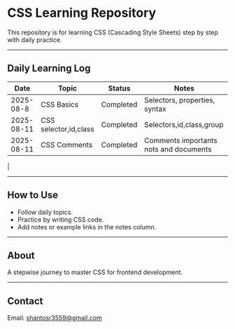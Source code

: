 # CSS Learning Repository

This repository is for learning CSS (Cascading Style Sheets) step by step with daily practice.

---

## Daily Learning Log

| Date       | Topic                   | Status    | Notes                         |
|------------|-------------------------|-----------|-------------------------------|
| 2025-08-8 | CSS Basics              | Completed | Selectors, properties, syntax |
| 2025-08-11 | CSS selector,id,class              | Completed | Selectors,id,class,group |
| 2025-08-11 |CSS Comments             |Completed |Comments importants nots and documents|
| 

---

## How to Use

- Follow daily topics.
- Practice by writing CSS code.
- Add notes or example links in the notes column.

---

## About

A stepwise journey to master CSS for frontend development.

---

## Contact

Email: shantosr3559@gmail.com
